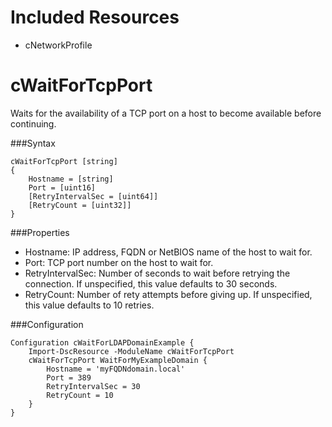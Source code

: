 Included Resources
==================
* cNetworkProfile

cWaitForTcpPort
================
Waits for the availability of a TCP port on a host to become available before continuing.

###Syntax
```
cWaitForTcpPort [string]
{
    Hostname = [string]
    Port = [uint16]
    [RetryIntervalSec = [uint64]]
    [RetryCount = [uint32]]
}
```
###Properties
* Hostname: IP address, FQDN or NetBIOS name of the host to wait for.
* Port: TCP port number on the host to wait for.
* RetryIntervalSec: Number of seconds to wait before retrying the connection. If unspecified, this value defaults to 30 seconds.
* RetryCount: Number of rety attempts before giving up. If unspecified, this value defaults to 10 retries.

###Configuration
```
Configuration cWaitForLDAPDomainExample {
    Import-DscResource -ModuleName cWaitForTcpPort
    cWaitForTcpPort WaitForMyExampleDomain {
        Hostname = 'myFQDNdomain.local'
        Port = 389
        RetryIntervalSec = 30
        RetryCount = 10
    }
}
```
